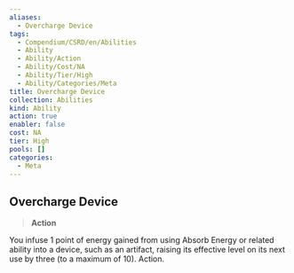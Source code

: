 ```yaml
---
aliases:
  - Overcharge Device
tags:
  - Compendium/CSRD/en/Abilities
  - Ability
  - Ability/Action
  - Ability/Cost/NA
  - Ability/Tier/High
  - Ability/Categories/Meta
title: Overcharge Device
collection: Abilities
kind: Ability
action: true
enabler: false
cost: NA
tier: High
pools: []
categories:
  - Meta
---
```

## Overcharge Device    
>**Action**  
    
You infuse 1 point of energy gained from using Absorb Energy or related ability into a device, such as an artifact, raising its effective level on its next use by three (to a maximum of 10). Action.
